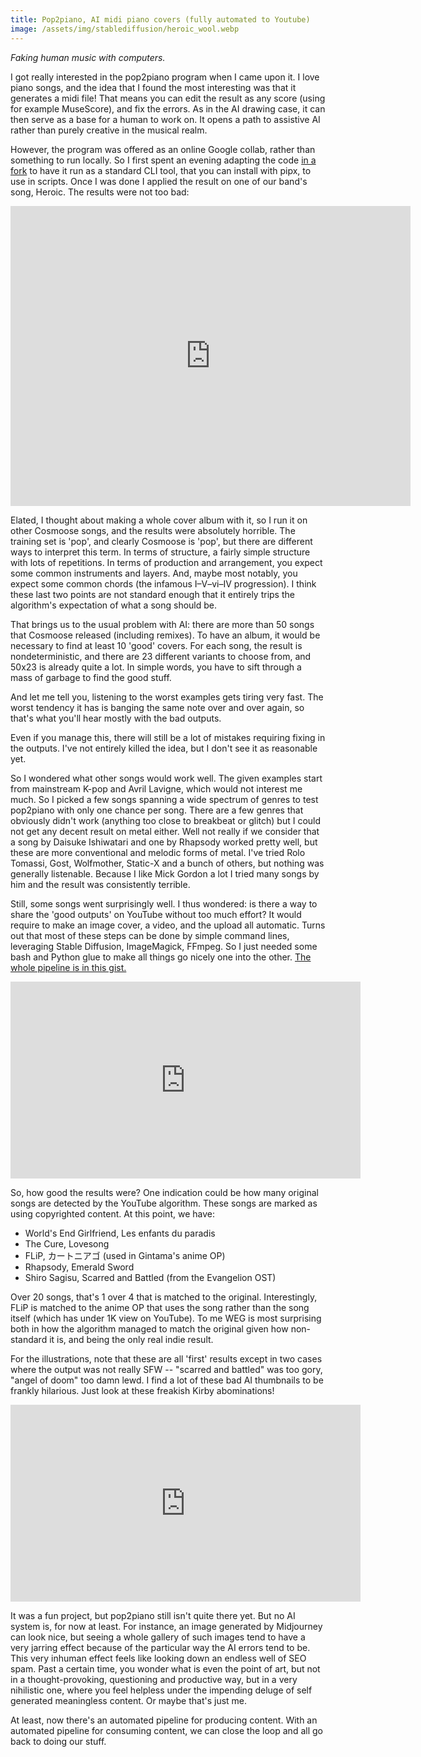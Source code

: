 ```yaml
---
title: Pop2piano, AI midi piano covers (fully automated to Youtube)
image: /assets/img/stablediffusion/heroic_wool.webp
---
```


_Faking human music with computers._

I got really interested in the pop2piano program when I came upon it.
I love piano songs, and the idea that I found the most interesting was that it generates a midi file! 
That means you can edit the result as any score (using for example MuseScore), and fix the errors.
As in the AI drawing case, it can then serve as a base for a human to work on.
It opens a path to assistive AI rather than purely creative in the musical realm.

However, the program was offered as an online Google collab, rather than something to run locally.
So I first spent an evening adapting the code [in a fork](https://github.com/sweetcocoa/pop2piano/pull/8) to have it run as a standard CLI tool, that you can install with pipx, to use in scripts.
Once I was done I applied the result on one of our band's song, Heroic.
The results were not too bad:
<iframe
    width="640"
    height="480"
    src="https://www.youtube.com/embed/pBBuyhzh0IY"
    frameborder="0"
    allow="autoplay; encrypted-media"
    allowfullscreen
>
</iframe>

Elated, I thought about making a whole cover album with it, so I run it on other Cosmoose songs, and the results were absolutely horrible.
The training set is 'pop', and clearly Cosmoose is 'pop', but there are different ways to interpret this term.
In terms of structure, a fairly simple structure with lots of repetitions.
In terms of production and arrangement, you expect some common instruments and layers. 
And, maybe most notably, you expect some common chords (the infamous I–V–vi–IV progression).
I think these last two points are not standard enough that it entirely trips the algorithm's expectation of what a song should be.

That brings us to the usual problem with AI: there are more than 50 songs that Cosmoose released (including remixes). To have an album, it would be necessary to find at least 10 'good' covers. For each song, the result is nondeterministic, and there are 23 different variants to choose from, and 50x23 is already quite a lot. 
In simple words, you have to sift through a mass of garbage to find the good stuff.

And let me tell you, listening to the worst examples gets tiring very fast.
The worst tendency it has is banging the same note over and over again, so that's what you'll hear mostly with the bad outputs.

Even if you manage this, there will still be a lot of mistakes requiring fixing in the outputs.
I've not entirely killed the idea, but I don't see it as reasonable yet.

So I wondered what other songs would work well.
The given examples start from mainstream K-pop and Avril Lavigne, which would not interest me much.
So I picked a few songs spanning a wide spectrum of genres to test pop2piano with only one chance per song.
There are a few genres that obviously didn't work (anything too close to breakbeat or glitch) but I could not get any decent result on metal either.
Well not really if we consider that a song by Daisuke Ishiwatari and one by Rhapsody worked pretty well, but these are more conventional and melodic forms of metal.
I've tried Rolo Tomassi, Gost, Wolfmother, Static-X and a bunch of others, but nothing was generally listenable.
Because I like Mick Gordon a lot I tried many songs by him and the result was consistently terrible.

Still, some songs went surprisingly well.
I thus wondered: is there a way to share the 'good outputs' on YouTube without too much effort?
It would require to make an image cover, a video, and the upload all automatic.
Turns out that most of these steps can be done by simple command lines, leveraging Stable Diffusion, ImageMagick, FFmpeg.
So I just needed some bash and Python glue to make all things go nicely one into the other.
[The whole pipeline is in this gist.](https://gist.github.com/Le09/ed2559f2ae0dd58bbbaa55067a2eb5d6)

<iframe width="560" height="315" src="https://www.youtube.com/embed/videoseries?list=PLIHUPblNWY8UCkNsFpHeohZy3VWpv5D4F" title="YouTube video player" frameborder="0" allow="accelerometer; autoplay; clipboard-write; encrypted-media; gyroscope; picture-in-picture; web-share" allowfullscreen></iframe>

So, how good the results were?
One indication could be how many original songs are detected by the YouTube algorithm.
These songs are marked as using copyrighted content.
At this point, we have:
- World's End Girlfriend, Les enfants du paradis
- The Cure, Lovesong
- FLiP, カートニアゴ (used in Gintama's anime OP)
- Rhapsody, Emerald Sword 
- Shiro Sagisu, Scarred and Battled (from the Evangelion OST)

Over 20 songs, that's 1 over 4 that is matched to the original.
Interestingly, FLiP is matched to the anime OP that uses the song rather than the song itself (which has under 1K view on YouTube).
To me WEG is most surprising both in how the algorithm managed to match the original given how non-standard it is, and being the only real indie result.

For the illustrations, note that these are all 'first' results except in two cases where the output was not really SFW -- "scarred and battled" was too gory, "angel of doom" too damn lewd.
I find a lot of these bad AI thumbnails to be frankly hilarious. Just look at these freakish Kirby abominations!
<iframe width="560" height="315" src="https://www.youtube.com/embed/Qj-pS77SZgk" title="YouTube video player" frameborder="0" allow="accelerometer; autoplay; clipboard-write; encrypted-media; gyroscope; picture-in-picture; web-share" allowfullscreen></iframe>

It was a fun project, but pop2piano still isn't quite there yet. But no AI system is, for now at least.
For instance, an image generated by Midjourney can look nice, but seeing a whole gallery of such images tend to have a very jarring effect because of the particular way the AI errors tend to be.
This very inhuman effect feels like looking down an endless well of SEO spam.
Past a certain time, you wonder what is even the point of art, but not in a thought-provoking, questioning and productive way, but in a very nihilistic one, where you feel helpless under the impending deluge of self generated meaningless content.
Or maybe that's just me.

At least, now there's an automated pipeline for producing content. 
With an automated pipeline for consuming content, we can close the loop and all go back to doing our stuff.
